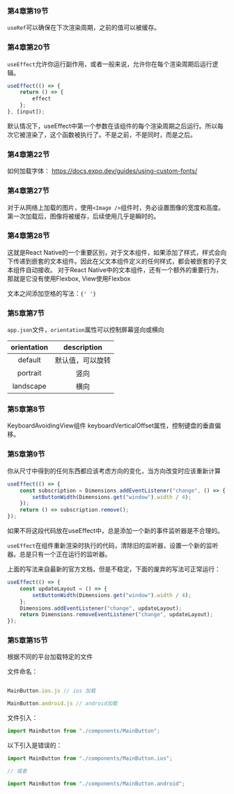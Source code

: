 ### 第4章第19节

`useRef`可以确保在下次渲染周期，之前的值可以被缓存。

### 第4章第20节

`useEffect`允许你运行副作用，或者一般来说，允许你在每个渲染周期后运行逻辑。

```js
useEffect(() => {
	return () => {
		effect
	};
}, [input]);

```
默认情况下，useEffect中第一个参数在该组件的每个渲染周期之后运行。所以每次它被渲染了，这个函数被执行了。不是之前，不是同时，而是之后。

### 第4章第22节

如何加载字体：
https://docs.expo.dev/guides/using-custom-fonts/

### 第4章第27节

对于从网络上加载的图片，使用`<Image />`组件时，务必设置图像的宽度和高度。第一次加载后，图像将被缓存，后续使用几乎是瞬时的。

### 第4章第28节

这就是React Native的一个重要区别，对于文本组件，如果添加了样式，样式会向下传递到嵌套的文本组件。因此在父文本组件定义的任何样式，都会被嵌套的子文本组件自动接收。
对于React Native中的文本组件，还有一个额外的重要行为，那就是它没有使用Flexbox, View使用Flexbox 

文本之间添加空格的写法：`{' '}`

### 第5章第7节

`app.json`文件，`orientation`属性可以控制屏幕竖向或横向

|orientation| description |
|:----:|:----:|
|default| 默认值，可以旋转|
|portrait| 竖向 |
|landscape| 横向 |

### 第5章第8节

KeyboardAvoidingView组件 keyboardVerticalOffset属性，控制键盘的垂直偏移。

### 第5章第9节

你从尺寸中得到的任何东西都应该考虑方向的变化，当方向改变时应该重新计算

```js
useEffect(() => {
    const subscription = Dimensions.addEventListener("change", () => {
        setButtonWidth(Dimensions.get("window").width / 4);
    });
    return () => subscription.remove();
});
```
如果不将这段代码放在useEffect中，总是添加一个新的事件监听器是不合理的。

`useEffect`在组件重新渲染时执行的代码，清除旧的监听器，设置一个新的监听器。总是只有一个正在运行的监听器。

上面的写法来自最新的官方文档，但是不稳定，下面的废弃的写法可正常运行：

```js
useEffect(() => {
    const updateLayout = () => {
        setButtonWidth(Dimensions.get("window").width / 4);
    };
    Dimensions.addEventListener("change", updateLayout);
    return Dimensions.removeEventListener("change", updateLayout);
});
```

### 第5章第15节

根据不同的平台加载特定的文件

文件命名：

```js

MainButton.ios.js // ios 加载

MainButton.android.js // android加载
```

文件引入：

```js
import MainButton from "./components/MainButton";
```

以下引入是错误的：

```js
import MainButton from "./components/MainButton.ios";

// 或者

import MainButton from "./components/MainButton.android";

```

